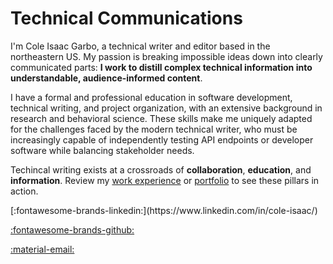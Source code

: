 # Technical Communications

I'm Cole Isaac Garbo, a technical writer and editor based in the northeastern US. My passion is breaking impossible ideas down into clearly communicated parts: **I work to distill complex technical information into understandable, audience-informed content**.

I have a formal and professional education in software development, technical writing, and project organization, with an extensive background in research and behavioral science. These skills make me uniquely adapted for the challenges faced by the modern technical writer, who must be increasingly capable of independently testing API endpoints or developer software while balancing stakeholder needs.

Techincal writing exists at a crossroads of **collaboration**, **education**, and **information**. Review my [work experience](./resume.md) or [portfolio](./portfolio/api-docs.md) to see these pillars in action.

<div class="icons" markdown>
[:fontawesome-brands-linkedin:](https://www.linkedin.com/in/cole-isaac/)

[:fontawesome-brands-github:](https://github.com/conceptualshark)

[:material-email:](colegarbo@gmail.com)
</div>